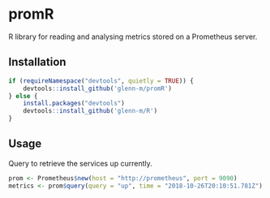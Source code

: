 # promR

R library for reading and analysing metrics stored on a Prometheus server.

## Installation

```r
if (requireNamespace("devtools", quietly = TRUE)) {
    devtools::install_github('glenn-m/promR')
} else {
    install.packages("devtools")
    devtools::install_github('glenn-m/R')
}
```

## Usage
Query to retrieve the services up currently. 

```R
prom <- Prometheus$new(host = "http://prometheus", port = 9090)
metrics <- prom$query(query = "up", time = "2018-10-26T20:10:51.781Z")
```
